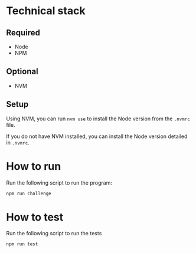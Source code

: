 # Technical stack

## Required
- Node
- NPM

## Optional
- NVM

## Setup

Using NVM, you can run `nvm use` to install the Node version from the `.nvmrc` file.

If you do not have NVM installed, you can install the Node version detailed in `.nvmrc`.

# How to run

Run the following script to run the program:

```bash
npm run challenge
```

# How to test

Run the following script to run the tests

```bash
npm run test
```
